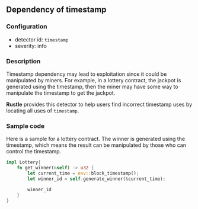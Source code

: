 ## Dependency of timestamp

### Configuration

* detector id: `timestamp`
* severity: info

### Description

Timestamp dependency may lead to exploitation since it could be manipulated by miners. For example, in a lottery contract, the jackpot is generated using the timestamp, then the miner may have some way to manipulate the timestamp to get the jackpot.

**Rustle** provides this detector to help users find incorrect timestamp uses by locating all uses of `timestamp`.

### Sample code

Here is a sample for a lottery contract. The winner is generated using the timestamp, which means the result can be manipulated by those who can control the timestamp.

```rust
impl Lottery{
    fn get_winner(&self) -> u32 {
        let current_time = env::block_timestamp();
        let winner_id = self.generate_winner(&current_time);

        winner_id
    }
}
```
